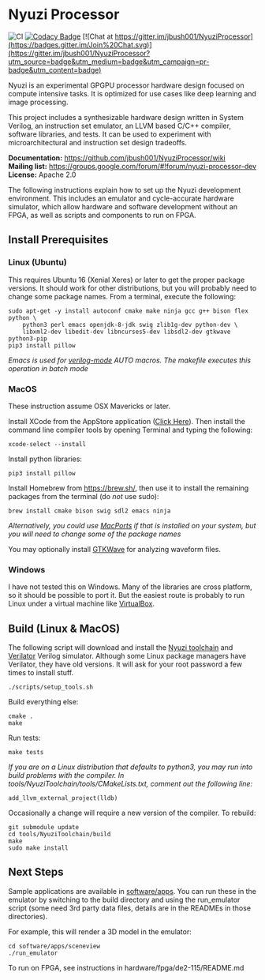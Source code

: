 # Nyuzi Processor

![CI](https://github.com/jbush001/NyuziProcessor/workflows/CI/badge.svg)
[![Codacy Badge](https://api.codacy.com/project/badge/Grade/fbafdd72749e459d8de6f381abc7436d)](https://www.codacy.com/app/jbush001/NyuziProcessor?utm_source=github.com&amp;utm_medium=referral&amp;utm_content=jbush001/NyuziProcessor&amp;utm_campaign=Badge_Grade)
[![Chat at https://gitter.im/jbush001/NyuziProcessor](https://badges.gitter.im/Join%20Chat.svg)](https://gitter.im/jbush001/NyuziProcessor?utm_source=badge&utm_medium=badge&utm_campaign=pr-badge&utm_content=badge)

Nyuzi is an experimental GPGPU processor hardware design focused on compute
intensive tasks. It is optimized for use cases like deep learning and
image processing.

This project includes a synthesizable hardware design written in System
Verilog, an instruction set emulator, an LLVM based C/C++ compiler, software
libraries, and tests. It can be used to experiment with microarchitectural
and instruction set design tradeoffs.

**Documentation:** <https://github.com/jbush001/NyuziProcessor/wiki><br/>
**Mailing list:** <https://groups.google.com/forum/#!forum/nyuzi-processor-dev><br/>
**License:** Apache 2.0<br/>

The following instructions explain how to set up the Nyuzi development
environment. This includes an emulator and cycle-accurate hardware simulator,
which allow hardware and software development without an FPGA, as well as
scripts and components to run on FPGA.

## Install Prerequisites

### Linux (Ubuntu)

This requires Ubuntu 16 (Xenial Xeres) or later to get the proper package
versions. It should work for other distributions, but you will probably need
to change some package names. From a terminal, execute the following:

    sudo apt-get -y install autoconf cmake make ninja gcc g++ bison flex python \
        python3 perl emacs openjdk-8-jdk swig zlib1g-dev python-dev \
        libxml2-dev libedit-dev libncurses5-dev libsdl2-dev gtkwave python3-pip
    pip3 install pillow

*Emacs is used for [verilog-mode](http://www.veripool.org/wiki/verilog-mode) AUTO macros.
The makefile executes this operation in batch mode*

### MacOS

These instruction assume OSX Mavericks or later.

Install XCode from the AppStore application ([Click Here](https://itunes.apple.com/us/app/xcode/id497799835?mt=12)).
Then install the command line compiler tools by opening Terminal and typing the
following:

    xcode-select --install

Install python libraries:

    pip3 install pillow

Install Homebrew from <https://brew.sh/>, then use it to install the remaining packages
from the terminal (do *not* use sudo):

    brew install cmake bison swig sdl2 emacs ninja

*Alternatively, you could use [MacPorts](https://www.macports.org/) if that is installed on your system, but you will need to change some of the package names*

You may optionally install [GTKWave](http://gtkwave.sourceforge.net/) for analyzing
waveform files.

### Windows

I have not tested this on Windows. Many of the libraries are cross platform, so
it should be possible to port it. But the easiest route is probably to run
Linux under a virtual machine like [VirtualBox](https://www.virtualbox.org/wiki/Downloads).

## Build (Linux & MacOS)

The following script will download and install the
[Nyuzi toolchain](https://github.com/jbush001/NyuziToolchain) and
[Verilator](http://www.veripool.org/wiki/verilator) Verilog simulator.
Although some Linux package managers have Verilator, they have old versions.
It will ask for your root password a few times to install stuff.

    ./scripts/setup_tools.sh

Build everything else:

    cmake .
    make

Run tests:

    make tests

*If you are on a Linux distribution that defaults to python3, you may run into build
problems with the compiler. In tools/NyuziToolchain/tools/CMakeLists.txt, comment
out the following line:*

    add_llvm_external_project(lldb)

Occasionally a change will require a new version of the compiler. To rebuild:

    git submodule update
    cd tools/NyuziToolchain/build
    make
    sudo make install

## Next Steps

Sample applications are available in [software/apps](software/apps). You can
run these in the emulator by switching to the build directory and using
the run_emulator script (some need 3rd party data files, details are in
the READMEs in those directories).

For example, this will render a 3D model in the emulator:

    cd software/apps/sceneview
    ./run_emulator

To run on FPGA, see instructions in hardware/fpga/de2-115/README.md
